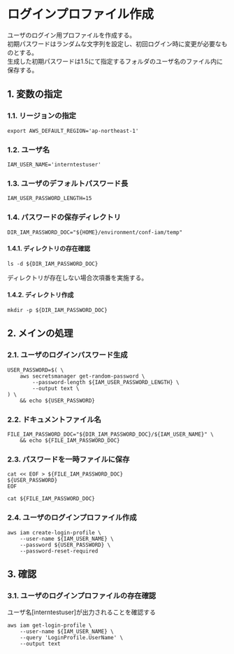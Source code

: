 <!-- omit in toc -->
# ログインプロファイル作成

ユーザのログイン用プロファイルを作成する。  
初期パスワードはランダムな文字列を設定し、初回ログイン時に変更が必要なものとする。  
生成した初期パスワードは1.5にて指定するフォルダのユーザ名のファイル内に保存する。

## 1. 変数の指定

### 1.1. リージョンの指定

    export AWS_DEFAULT_REGION='ap-northeast-1'

### 1.2. ユーザ名

    IAM_USER_NAME='interntestuser'

### 1.3. ユーザのデフォルトパスワード長

    IAM_USER_PASSWORD_LENGTH=15

### 1.4. パスワードの保存ディレクトリ

    DIR_IAM_PASSWORD_DOC="${HOME}/environment/conf-iam/temp"

#### 1.4.1. ディレクトリの存在確認

    ls -d ${DIR_IAM_PASSWORD_DOC}

ディレクトリが存在しない場合次項番を実施する。

#### 1.4.2. ディレクトリ作成

    mkdir -p ${DIR_IAM_PASSWORD_DOC}

## 2. メインの処理

### 2.1. ユーザのログインパスワード生成

    USER_PASSWORD=$( \
        aws secretsmanager get-random-password \
            --password-length ${IAM_USER_PASSWORD_LENGTH} \
            --output text \
    ) \
        && echo ${USER_PASSWORD}

### 2.2. ドキュメントファイル名

    FILE_IAM_PASSWORD_DOC="${DIR_IAM_PASSWORD_DOC}/${IAM_USER_NAME}" \
        && echo ${FILE_IAM_PASSWORD_DOC}

### 2.3. パスワードを一時ファイルに保存

    cat << EOF > ${FILE_IAM_PASSWORD_DOC}
    ${USER_PASSWORD}
    EOF

    cat ${FILE_IAM_PASSWORD_DOC}

### 2.4. ユーザのログインプロファイル作成

    aws iam create-login-profile \
        --user-name ${IAM_USER_NAME} \
        --password ${USER_PASSWORD} \
        --password-reset-required

## 3. 確認

### 3.1. ユーザのログインプロファイルの存在確認

ユーザ名[interntestuser]が出力されることを確認する

    aws iam get-login-profile \
        --user-name ${IAM_USER_NAME} \
        --query 'LoginProfile.UserName' \
        --output text

